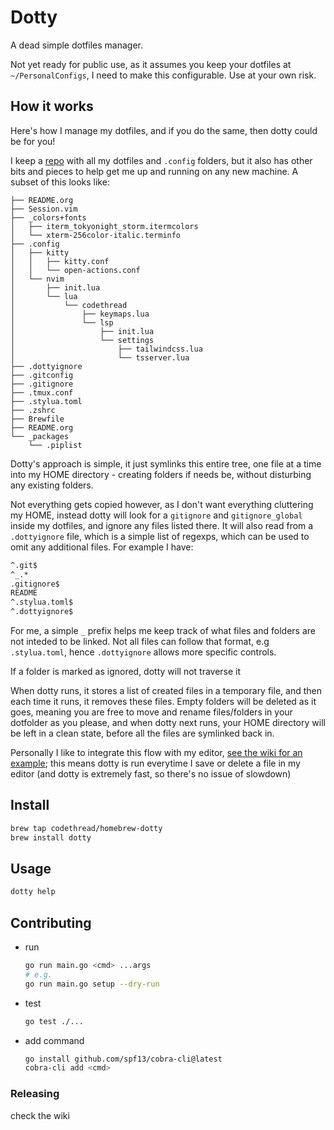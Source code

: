 # Dotty

A dead simple dotfiles manager.

Not yet ready for public use, as it assumes you keep your dotfiles at `~/PersonalConfigs`, I need to make this configurable. Use at your own risk.

## How it works

Here's how I manage my dotfiles, and if you do the same, then dotty could be for you!

I keep a [repo](https://github.com/codethread/PersonalConfigs) with all my dotfiles and `.config` folders, but it also has other bits and pieces to help get me up and running on any new machine. A subset of this looks like:

```
├── README.org
├── Session.vim
├── _colors+fonts
│   ├── iterm_tokyonight_storm.itermcolors
│   └── xterm-256color-italic.terminfo
├── .config
│   ├── kitty
│   │   ├── kitty.conf
│   │   └── open-actions.conf
│   └── nvim
│       ├── init.lua
│       └── lua
│           └── codethread
│               ├── keymaps.lua
│               └── lsp
│                   ├── init.lua
│                   └── settings
│                       ├── tailwindcss.lua
│                       └── tsserver.lua
├── .dottyignore
├── .gitconfig
├── .gitignore
├── .tmux.conf
├── .stylua.toml
├── .zshrc
├── Brewfile
├── README.org
└── _packages
    └── .piplist
```

Dotty's approach is simple, it just symlinks this entire tree, one file at a time into my HOME directory - creating folders if needs be, without disturbing any existing folders.

Not everything gets copied however, as I don't want everything cluttering my HOME, instead dotty will look for a `gitignore` and `gitignore_global` inside my dotfiles, and ignore any files listed there. It will also read from a `.dottyignore` file, which is a simple list of regexps, which can be used to omit any additional files. For example I have:

```sh
^.git$
^_.*
.gitignore$
README
^.stylua.toml$
^.dottyignore$
```

For me, a simple `_` prefix helps me keep track of what files and folders are not inteded to be linked. Not all files can follow that format, e.g `.stylua.toml`, hence `.dottyignore` allows more specific controls.

If a folder is marked as ignored, dotty will not traverse it

When dotty runs, it stores a list of created files in a temporary file, and then each time it runs, it removes these files. Empty folders will be deleted as it goes, meaning you are free to move and rename files/folders in your dotfolder as you please, and when dotty next runs, your HOME directory will be left in a clean state, before all the files are symlinked back in.

Personally I like to integrate this flow with my editor, [see the wiki for an example](https://github.com/codethread/dotty/wiki/Editor-integration); this means dotty is run everytime I save or delete a file in my editor (and dotty is extremely fast, so there's no issue of slowdown)

## Install

```sh
brew tap codethread/homebrew-dotty
brew install dotty
```

## Usage

```sh
dotty help
```

## Contributing

- run
  ```sh
  go run main.go <cmd> ...args
  # e.g.
  go run main.go setup --dry-run
  ```
- test
  ```sh
  go test ./...
  ```
- add command
  ```sh
  go install github.com/spf13/cobra-cli@latest
  cobra-cli add <cmd>
  ```

### Releasing

check the wiki

